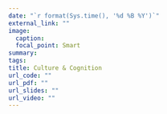 ```yaml
---
date: "`r format(Sys.time(), '%d %B %Y')`"
external_link: ""
image:
  caption: 
  focal_point: Smart
summary: 
tags:
title: Culture & Cognition
url_code: ""
url_pdf: ""
url_slides: ""
url_video: ""
---
```

